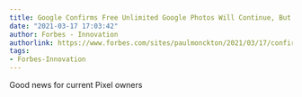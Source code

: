 ```yaml
---
title: Google Confirms Free Unlimited Google Photos Will Continue, But Not For Everyone
date: "2021-03-17 17:03:42"
author: Forbes - Innovation
authorlink: https://www.forbes.com/sites/paulmonckton/2021/03/17/confirmed-free-unlimited-google-photos-will-continue-but-not-for-everyone/
tags:
- Forbes-Innovation
---
```

Good news for current Pixel owners